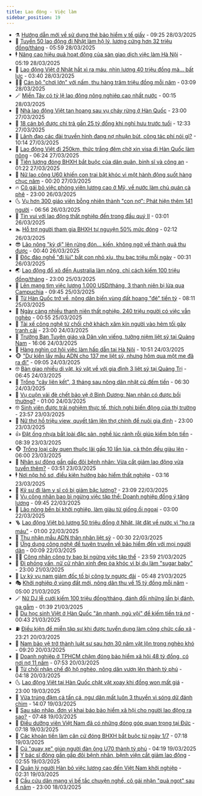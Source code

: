 ```yaml
---
title: Lao động - Việc làm
sidebar_position: 19
---
```


<!-- dantri-lao-dong-viec-lam:START -->
- ⚗️ [Hướng dẫn mới về sử dụng thẻ bảo hiểm y tế giấy](https://dantri.com.vn/lao-dong-viec-lam/huong-dan-moi-ve-su-dung-the-bao-hiem-y-te-giay-20250328160058183.htm) - 09:25 28/03/2025
- 🙉 [Tuyển 50 lao động đi Nhật làm hộ lý, lương cứng hơn 32 triệu đồng/tháng](https://dantri.com.vn/lao-dong-viec-lam/tuyen-50-lao-dong-di-nhat-lam-ho-ly-luong-cung-hon-32-trieu-dongthang-20250328001740711.htm) - 05:59 28/03/2025
- 🕴 [Nâng cao hiệu quả hoạt động của sàn giao dịch việc làm Hà Nội](https://dantri.com.vn/lao-dong-viec-lam/nang-cao-hieu-qua-hoat-dong-cua-san-giao-dich-viec-lam-ha-noi-20250328120747194.htm) - 05:19 28/03/2025
- 🧐 [Lao động Việt ở Nhật hắt xì ra máu, nhìn lương 40 triệu đồng mà... bất lực](https://dantri.com.vn/lao-dong-viec-lam/lao-dong-viet-o-nhat-hat-xi-ra-mau-nhin-luong-40-trieu-dong-ma-bat-luc-20250327234347465.htm) - 03:40 28/03/2025
- 🧑‍💻 [Cán bộ &quot;chơi lớn&quot; với nấm, thu hàng trăm triệu đồng mỗi năm](https://dantri.com.vn/lao-dong-viec-lam/can-bo-choi-lon-voi-nam-thu-hang-tram-trieu-dong-moi-nam-20250327144635375.htm) - 03:09 28/03/2025
- 🪄 [Miền Tây có tỷ lệ lao động nông nghiệp cao nhất nước](https://dantri.com.vn/lao-dong-viec-lam/mien-tay-co-ty-le-lao-dong-nong-nghiep-cao-nhat-nuoc-20250327212406884.htm) - 00:15 28/03/2025
- 🦣 [Nhà lao động Việt tan hoang sau vụ cháy rừng ở Hàn Quốc](https://dantri.com.vn/lao-dong-viec-lam/nha-lao-dong-viet-tan-hoang-sau-vu-chay-rung-o-han-quoc-20250327172514193.htm) - 23:00 27/03/2025
- 🎡 [18 cán bộ được chi trả gần 25 tỷ đồng khi nghỉ hưu trước tuổi](https://dantri.com.vn/lao-dong-viec-lam/18-can-bo-duoc-chi-tra-gan-25-ty-dong-khi-nghi-huu-truoc-tuoi-20250327164647873.htm) - 12:33 27/03/2025
- 🦍 [Lãnh đạo các đài truyền hình đang nợ nhuận bút, công tác phí nói gì?](https://dantri.com.vn/lao-dong-viec-lam/lanh-dao-cac-dai-truyen-hinh-dang-no-nhuan-but-cong-tac-phi-noi-gi-20250327162159636.htm) - 10:14 27/03/2025
- 🫶 [Lao động Việt đi 250km, thức trắng đêm chờ xin visa đi Hàn Quốc làm nông](https://dantri.com.vn/lao-dong-viec-lam/lao-dong-viet-di-250km-thuc-trang-dem-cho-xin-visa-di-han-quoc-lam-nong-20250327121937904.htm) - 06:24 27/03/2025
- 🥸 [Tiền lương đóng BHXH bắt buộc của dân quân, binh sĩ và công an](https://dantri.com.vn/lao-dong-viec-lam/tien-luong-dong-bhxh-bat-buoc-cua-dan-quan-binh-si-va-cong-an-20250325131121216.htm) - 01:22 27/03/2025
- 🎡 [Nữ lao công U60 khiến con trai bật khóc vì một hành động suốt hàng chục năm](https://dantri.com.vn/lao-dong-viec-lam/nu-lao-cong-u60-khien-con-trai-bat-khoc-vi-mot-hanh-dong-suot-hang-chuc-nam-20250326132924206.htm) - 00:20 27/03/2025
- 🔥 [Cô gái bỏ việc phóng viên lương cao ở Mỹ, về nước làm chủ quán cà phê](https://dantri.com.vn/lao-dong-viec-lam/co-gai-bo-viec-phong-vien-luong-cao-o-my-ve-nuoc-lam-chu-quan-ca-phe-20250326161223667.htm) - 23:00 26/03/2025
- 🌜 [Vụ hơn 300 giáo viên bỗng nhiên thành &quot;con nợ&quot;: Phát hiện thêm 141 người](https://dantri.com.vn/lao-dong-viec-lam/vu-hon-300-giao-vien-bong-nhien-thanh-con-no-phat-hien-them-141-nguoi-20250326133053611.htm) - 06:56 26/03/2025
- 🤭 [Tin vui với lao động thất nghiệp đến trong đầu quý II](https://dantri.com.vn/lao-dong-viec-lam/tin-vui-voi-lao-dong-that-nghiep-den-trong-dau-quy-ii-20250325174229980.htm) - 03:01 26/03/2025
- 🏊 [Hỗ trợ người tham gia BHXH tự nguyện 50% mức đóng](https://dantri.com.vn/lao-dong-viec-lam/ho-tro-nguoi-tham-gia-bhxh-tu-nguyen-50-muc-dong-20250324142042330.htm) - 02:12 26/03/2025
- 😎 [Lão nông &quot;kỳ dị&quot; lên rừng đón... kiến, không ngờ về thành quả thu được](https://dantri.com.vn/lao-dong-viec-lam/lao-nong-ky-di-len-rung-don-kien-khong-ngo-ve-thanh-qua-thu-duoc-20250325210606101.htm) - 00:40 26/03/2025
- 🤖 [Độc đáo nghề &quot;đi lùi&quot; bắt con nhỏ xíu, thu bạc triệu mỗi ngày](https://dantri.com.vn/lao-dong-viec-lam/doc-dao-nghe-di-lui-bat-con-nho-xiu-thu-bac-trieu-moi-ngay-20250325234514665.htm) - 00:31 26/03/2025
- 🌏 [Lao động đổ xô đến Australia làm nông, chỉ cách kiếm 100 triệu đồng/tháng](https://dantri.com.vn/lao-dong-viec-lam/lao-dong-do-xo-den-australia-lam-nong-chi-cach-kiem-100-trieu-dongthang-20250325170922478.htm) - 23:00 25/03/2025
- 🦏 [Lên mạng tìm việc lương 1.000 USD/tháng, 3 thanh niên bị lừa qua Campuchia](https://dantri.com.vn/lao-dong-viec-lam/len-mang-tim-viec-luong-1000-usdthang-3-thanh-nien-bi-lua-qua-campuchia-20250325154813458.htm) - 09:45 25/03/2025
- 🤔 [Từ Hàn Quốc trở về, nông dân biến vùng đất hoang &quot;đẻ&quot; tiền tỷ](https://dantri.com.vn/lao-dong-viec-lam/tu-han-quoc-tro-ve-nong-dan-bien-vung-dat-hoang-de-tien-ty-20250325135417898.htm) - 08:11 25/03/2025
- 🌮 [Ngày càng nhiều thanh niên thất nghiệp, 240 triệu người có việc vẫn nghèo](https://dantri.com.vn/lao-dong-viec-lam/ngay-cang-nhieu-thanh-nien-that-nghiep-240-trieu-nguoi-co-viec-van-ngheo-20250324181734901.htm) - 00:55 25/03/2025
- 💪 [Tài xế công nghệ từ chối chở khách xăm kín người vào hẻm tối gây tranh cãi](https://dantri.com.vn/lao-dong-viec-lam/tai-xe-cong-nghe-tu-choi-cho-khach-xam-kin-nguoi-vao-hem-toi-gay-tranh-cai-20250324171337275.htm) - 23:00 24/03/2025
- 💪 [Trưởng Ban Tuyên giáo và Dân vận viếng, tưởng niệm liệt sỹ tại Quảng Nam](https://dantri.com.vn/lao-dong-viec-lam/truong-ban-tuyen-giao-va-dan-van-vieng-tuong-niem-liet-sy-tai-quang-nam-20250324202246323.htm) - 16:06 24/03/2025
- 🦒 [Hàng nghìn cơ hội việc làm hấp dẫn tại Hà Nội](https://dantri.com.vn/lao-dong-viec-lam/hang-nghin-co-hoi-viec-lam-hap-dan-tai-ha-noi-20250324173205047.htm) - 10:51 24/03/2025
- 🐵 [&quot;Dự kiến lấy mẫu ADN cho 137 mẹ liệt sỹ, nhưng hôm qua một mẹ đã ra đi&quot;](https://dantri.com.vn/lao-dong-viec-lam/du-kien-lay-mau-adn-cho-137-me-liet-sy-nhung-hom-qua-mot-me-da-ra-di-20250324153743958.htm) - 09:05 24/03/2025
- 🤓 [Bàn giao nhiều di vật, kỷ vật về với gia đình 3 liệt sỹ tại Quảng Trị](https://dantri.com.vn/lao-dong-viec-lam/ban-giao-nhieu-di-vat-ky-vat-ve-voi-gia-dinh-3-liet-sy-tai-quang-tri-20250324124434680.htm) - 06:45 24/03/2025
- 🧐 [Trồng &quot;cây liên kết&quot;, 3 tháng sau nông dân nhặt củ đếm tiền](https://dantri.com.vn/lao-dong-viec-lam/trong-cay-lien-ket-3-thang-sau-nong-dan-nhat-cu-dem-tien-20250323215640965.htm) - 06:30 24/03/2025
- 💪 [Vụ cuộn vải đè chết bảo vệ ở Bình Dương: Nạn nhân có được bồi thường?](https://dantri.com.vn/lao-dong-viec-lam/vu-cuon-vai-de-chet-bao-ve-o-binh-duong-nan-nhan-co-duoc-boi-thuong-20250323131744501.htm) - 01:00 24/03/2025
- 🤓 [Sinh viên được trải nghiệm thực tế, thích nghi biến động của thị trường](https://dantri.com.vn/lao-dong-viec-lam/sinh-vien-duoc-trai-nghiem-thuc-te-thich-nghi-bien-dong-cua-thi-truong-20250323214241612.htm) - 23:57 23/03/2025
- 💯 [Nữ thợ hồ triệu view, quyết tâm lên thợ chính để nuôi gia đình](https://dantri.com.vn/lao-dong-viec-lam/nu-tho-ho-trieu-view-quyet-tam-len-tho-chinh-de-nuoi-gia-dinh-20250323160146760.htm) - 23:00 23/03/2025
- 👍 [Đặt ống nhựa bắt loài đặc sản, nghề lúc rảnh rỗi giúp kiếm bộn tiền](https://dantri.com.vn/lao-dong-viec-lam/dat-ong-nhua-bat-loai-dac-san-nghe-luc-ranh-roi-giup-kiem-bon-tien-20250323113750052.htm) - 08:39 23/03/2025
- 🐵 [Trồng loại cây quen thuộc lãi gấp 10 lần lúa, cả thôn đều giàu lên](https://dantri.com.vn/lao-dong-viec-lam/trong-loai-cay-quen-thuoc-lai-gap-10-lan-lua-ca-thon-deu-giau-len-20250323103612371.htm) - 06:00 23/03/2025
- 💂 [Nhân sự đông gần gấp đôi bệnh nhân: Vừa cắt giảm lao động vừa tuyển thêm?](https://dantri.com.vn/lao-dong-viec-lam/nhan-su-dong-gan-gap-doi-benh-nhan-vua-cat-giam-lao-dong-vua-tuyen-them-20250323102851698.htm) - 03:51 23/03/2025
- 🕴 [Nơi nộp hồ sơ, điều kiện hưởng bảo hiểm thất nghiệp](https://dantri.com.vn/lao-dong-viec-lam/noi-nop-ho-so-dieu-kien-huong-bao-hiem-that-nghiep-20250323094949639.htm) - 03:16 23/03/2025
- 👀 [Kỹ sư đi làm y sĩ có bị giảm bậc lương?](https://dantri.com.vn/lao-dong-viec-lam/ky-su-di-lam-y-si-co-bi-giam-bac-luong-20250321134602694.htm) - 23:09 22/03/2025
- 🦄 [Vụ công nhân bao bì ngừng việc tập thể: Doanh nghiệp đồng ý tăng lương](https://dantri.com.vn/lao-dong-viec-lam/vu-cong-nhan-bao-bi-ngung-viec-tap-the-doanh-nghiep-dong-y-tang-luong-20250322162526877.htm) - 09:45 22/03/2025
- 🔭 [Lão nông bền bỉ khởi nghiệp, làm giàu từ giống ổi ngoại](https://dantri.com.vn/lao-dong-viec-lam/lao-nong-ben-bi-khoi-nghiep-lam-giau-tu-giong-oi-ngoai-20250321162832379.htm) - 03:00 22/03/2025
- 🪜 [Lao động Việt bỏ lương 50 triệu đồng ở Nhật, lật đật về nước vì &quot;ho ra máu&quot;](https://dantri.com.vn/lao-dong-viec-lam/lao-dong-viet-bo-luong-50-trieu-dong-o-nhat-lat-dat-ve-nuoc-vi-ho-ra-mau-20250321130257296.htm) - 01:00 22/03/2025
- 🌊 [Thu nhận mẫu ADN thân nhân liệt sỹ](https://dantri.com.vn/lao-dong-viec-lam/thu-nhan-mau-adn-than-nhan-liet-sy-20250321174850785.htm) - 00:30 22/03/2025
- 💯 [Ứng dụng công nghệ để tuyên truyền về bảo hiểm đến với mọi người dân](https://dantri.com.vn/lao-dong-viec-lam/ung-dung-cong-nghe-de-tuyen-truyen-ve-bao-hiem-den-voi-moi-nguoi-dan-20250321211237489.htm) - 00:09 22/03/2025
- 👨‍🏫 [Công nhân công ty bao bì ngừng việc tập thể](https://dantri.com.vn/lao-dong-viec-lam/cong-nhan-cong-ty-bao-bi-ngung-viec-tap-the-20250321225513214.htm) - 23:59 21/03/2025
- 🙉 [Đi phỏng vấn, nữ cử nhân xinh đẹp òa khóc vì bị dụ làm &quot;sugar baby&quot;](https://dantri.com.vn/lao-dong-viec-lam/di-phong-van-nu-cu-nhan-xinh-dep-oa-khoc-vi-bi-du-lam-sugar-baby-20250321063100080.htm) - 23:00 21/03/2025
- 🦄 [Ly kỳ vụ nam giám đốc tố bị công ty ngược đãi](https://dantri.com.vn/lao-dong-viec-lam/ly-ky-vu-nam-giam-doc-to-bi-cong-ty-nguoc-dai-20250321122126538.htm) - 05:48 21/03/2025
- 🎭 [Khởi nghiệp ở vùng đất mới, nông dân thu về 15 tỷ đồng mỗi năm](https://dantri.com.vn/lao-dong-viec-lam/khoi-nghiep-o-vung-dat-moi-nong-dan-thu-ve-15-ty-dong-moi-nam-20250321073736159.htm) - 05:00 21/03/2025
- 🪄 [Nữ DJ lễ cưới kiếm 100 triệu đồng/tháng, đánh đổi những lần bị đánh, gạ gẫm](https://dantri.com.vn/lao-dong-viec-lam/nu-dj-le-cuoi-kiem-100-trieu-dongthang-danh-doi-nhung-lan-bi-danh-ga-gam-20250320175907686.htm) - 01:39 21/03/2025
- 🌁 [Du học sinh Việt ở Hàn Quốc &quot;ăn nhanh, ngủ vội&quot; để kiếm tiền trả nợ](https://dantri.com.vn/lao-dong-viec-lam/du-hoc-sinh-viet-o-han-quoc-an-nhanh-ngu-voi-de-kiem-tien-tra-no-20250308125356393.htm) - 00:43 21/03/2025
- ⛽️ [Điều kiện để miễn tập sự khi được tuyển dụng làm công chức cấp xã](https://dantri.com.vn/lao-dong-viec-lam/dieu-kien-de-mien-tap-su-khi-duoc-tuyen-dung-lam-cong-chuc-cap-xa-20250320134406138.htm) - 23:21 20/03/2025
- 🤩 [Nam bảo vệ trở thành luật sư sau hơn 30 năm vật lộn trong nghèo khó](https://dantri.com.vn/lao-dong-viec-lam/nam-bao-ve-tro-thanh-luat-su-sau-hon-30-nam-vat-lon-trong-ngheo-kho-20250319182413420.htm) - 09:20 20/03/2025
- 🌝 [Doanh nghiệp ở TPHCM chậm đóng bảo hiểm xã hội 48 tỷ đồng, có nơi nợ 11 năm](https://dantri.com.vn/lao-dong-viec-lam/doanh-nghiep-o-tphcm-cham-dong-bao-hiem-xa-hoi-48-ty-dong-co-noi-no-11-nam-20250320132131536.htm) - 07:53 20/03/2025
- 🤗 [Từ chối nhận chế độ hộ nghèo, nông dân vươn lên thành tỷ phú](https://dantri.com.vn/lao-dong-viec-lam/tu-choi-nhan-che-do-ho-ngheo-nong-dan-vuon-len-thanh-ty-phu-20250320065459838.htm) - 04:18 20/03/2025
- 🌜 [Lao động Việt tại Hàn Quốc chật vật xoay khi đồng won mất giá](https://dantri.com.vn/lao-dong-viec-lam/lao-dong-viet-tai-han-quoc-chat-vat-xoay-khi-dong-won-mat-gia-20250319173934570.htm) - 23:00 19/03/2025
- 👀 [Vừa trúng đậm cả tấn cá, ngư dân mất luôn 3 thuyền vì sóng dữ đánh chìm](https://dantri.com.vn/lao-dong-viec-lam/vua-trung-dam-ca-tan-ca-ngu-dan-mat-luon-3-thuyen-vi-song-du-danh-chim-20250319173331335.htm) - 14:07 19/03/2025
- 🫣 [Sau sáp nhập, đơn vị khai báo bảo hiểm xã hội cho người lao động ra sao?](https://dantri.com.vn/lao-dong-viec-lam/sau-sap-nhap-don-vi-khai-bao-bao-hiem-xa-hoi-cho-nguoi-lao-dong-ra-sao-20250319143236085.htm) - 07:48 19/03/2025
- 🧠 [Điều dưỡng viên Việt Nam đã có những đóng góp quan trọng tại Đức](https://dantri.com.vn/lao-dong-viec-lam/dieu-duong-vien-viet-nam-da-co-nhung-dong-gop-quan-trong-tai-duc-20250319133402169.htm) - 07:18 19/03/2025
- 🎊 [Các khoản tiền làm căn cứ đóng BHXH bắt buộc từ ngày 1/7](https://dantri.com.vn/lao-dong-viec-lam/cac-khoan-tien-lam-can-cu-dong-bhxh-bat-buoc-tu-ngay-17-20250318144939327.htm) - 07:18 19/03/2025
- 🧰 [Cú &quot;quay xe&quot; giúp người đàn ông U70 thành tỷ phú](https://dantri.com.vn/lao-dong-viec-lam/cu-quay-xe-giup-nguoi-dan-ong-u70-thanh-ty-phu-20250319095050440.htm) - 04:19 19/03/2025
- 🐘 [Y bác sĩ đông gần gấp đôi bệnh nhân, bệnh viện cắt giảm lao động](https://dantri.com.vn/lao-dong-viec-lam/y-bac-si-dong-gan-gap-doi-benh-nhan-benh-vien-cat-giam-lao-dong-20250319092308535.htm) - 02:55 19/03/2025
- 🥳 [Quản lý người Hàn bỏ việc lương cao đến Việt Nam khởi nghiệp](https://dantri.com.vn/lao-dong-viec-lam/quan-ly-nguoi-han-bo-viec-luong-cao-den-viet-nam-khoi-nghiep-20250318195330580.htm) - 02:31 19/03/2025
- 🐎 [Cầu cứu dân mạng vì bế tắc chuyện nghề, cô gái nhận &quot;quả ngọt&quot; sau 4 năm](https://dantri.com.vn/lao-dong-viec-lam/cau-cuu-dan-mang-vi-be-tac-chuyen-nghe-co-gai-nhan-qua-ngot-sau-4-nam-20250318191824560.htm) - 23:00 18/03/2025<!-- dantri-lao-dong-viec-lam:END -->
